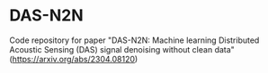 # DAS-N2N
Code repository for paper "DAS-N2N: Machine learning Distributed Acoustic Sensing (DAS) signal denoising without clean data" (https://arxiv.org/abs/2304.08120)
